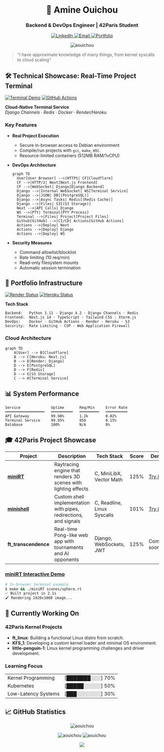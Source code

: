 <h1 align="center">🚀 Amine Ouichou</h1>
<h3 align="center">Backend & DevOps Engineer | 42Paris Student</h3>

<p align="center">
  <a href="https://www.linkedin.com/in/amine-ouichou-168236345" target="_blank">
    <img src="https://img.shields.io/badge/LinkedIn-0A66C2?style=for-the-badge&logo=linkedin&logoColor=white" alt="LinkedIn">
  </a>
  <a href="mailto:aouichou@gmail.com">
    <img src="https://img.shields.io/badge/Email-EA4335?style=for-the-badge&logo=gmail&logoColor=white" alt="Email">
  </a>
  <a href="https://aouichou.me">
    <img src="https://img.shields.io/badge/Portfolio-FF4088?style=for-the-badge&logo=react&logoColor=white" alt="Portfolio">
  </a>
</p>

<p align="center">
  <img src="https://komarev.com/ghpvc/?username=aouichou&label=Profile%20views&color=0e75b6&style=flat" alt="aouichou" />
</p>

> "I have approximate knowledge of many things, from kernel syscalls to cloud scaling"

## 🛠️ Technical Showcase: Real-Time Project Terminal

[![Terminal Demo](https://img.shields.io/badge/Demo-Live_Terminal-4BC51D?style=for-the-badge&logo=gnu-bash&logoColor=white)](https://aouichou.me/demo/miniRT)
[![GitHub Actions](https://img.shields.io/github/actions/workflow/status/aouichou/My-Portfolio/keep-alive.yml?label=Services&style=for-the-badge)](https://github.com/aouichou/My-Portfolio/actions)

**Cloud-Native Terminal Service**  
*Django Channels · Redis · Docker · Render/Heroku*

### Key Features
- **Real Project Execution**
  - Secure in-browser access to Debian environment
  - Compile/run projects with `gcc`, `make`, etc.
  - Resource-limited containers (512MB RAM/1vCPU)
  
- **DevOps Architecture**

  ```mermaid
  graph TD
    User[User Browser] -->|HTTPS| CF[Cloudflare]
    CF -->|HTTP/2| Next[Next.js Frontend]
    CF -->|WebSocket| Django[Django Backend]
    Django -->|Internal WebSocket| WS[Terminal Service]
    Django -->|JSON| DB[(PostgreSQL)]
    Django -->|Async Tasks| Redis[(Redis Cache)]
    Django -->|Files| S3[(S3 Storage)]
    Next -->|API Calls| Django
    WS -->|PTY| Terminal[PTY Process]
    Terminal -->|Files| Project[Project Files]
    Github[GitHub] -->|CI/CD| Actions[GitHub Actions]
    Actions -->|Deploy| Next
    Actions -->|Deploy| Django
    Actions -->|Deploy| WS
  ```
  
- **Security Measures**
  - Command allowlist/blocklist
  - Rate limiting (10 req/min)
  - Read-only filesystem mounts
  - Automatic session termination

## 🚀 Portfolio Infrastructure

[![Render Status](https://img.shields.io/badge/Render-Backend-46E3B7?style=flat-square&logo=render)](https://render.com)
[![Heroku Status](https://img.shields.io/badge/Heroku-Frontend-430098?style=flat-square&logo=heroku)](https://heroku.com)

**Tech Stack**
```text
Backend:   Python 3.11 · Django 4.2 · Django Channels · Redis
Frontend:  Next.js 14 · TypeScript · Tailwind CSS · Xterm.js
DevOps:    Docker · GitHub Actions · Render · Heroku · S3
Security:  Rate Limiting · CSP · Web Application Firewall
```

### Cloud Architecture
```mermaid
graph TD
    A[User] --> B[Cloudflare]
    B --> C[Heroku: Next.js]
    B --> D[Render: Django]
    D --> E[PostgreSQL]
    D --> F[Redis]
    D --> G[S3 Storage]
    C --> H[Terminal Service]
```

## 📊 System Performance

```text
Service              Uptime       Req/Min     Error Rate
══════════════════   ══════════   ═════════   ══════════
API Gateway          99.98%       1.2k        0.02%
Terminal Service     99.95%       850         0.15%
Database             100%         N/A         0%
```

## 🎓 42Paris Project Showcase

| Project | Description | Tech Stack | Score | Demo |
|---------|-------------|------------|-------|------|
| **[miniRT](https://github.com/aouichou/miniRT)** | Raytracing engine that renders 3D scenes with lighting effects | C, MiniLibX, Vector Math | 125% | [Try it](https://aouichou.me/demo/miniRT) |
| **[minishell](https://github.com/aouichou/minishell)** | Custom shell implementation with pipes, redirections, and signals | C, Readline, Linux Syscalls | 101% | [Try it](https://aouichou.me/demo/minishell) |
| **ft_transcendence** | Real-time Pong-like web app with tournaments and AI opponents | Django, WebSockets, JWT | 125% | Coming soon |

### [miniRT Interactive Demo](https://aouichou.me/demo/miniRT)

```bash
# In-browser terminal example
$ make && ./miniRT scenes/sphere.rt
✅ Built project in 2.1s
🖌️ Rendering 1920x1080 image...
```

## 🧠 Currently Working On

### 42Paris Kernel Projects
- **ft_linux**: Building a functional Linux distro from scratch.  
- **KFS_1**: Developing a custom kernel loader and minimal OS environment.
- **little-penguin-1**: Linux kernel programming challenges and driver development.

### Learning Focus
<table>
  <tr>
    <td>Kernel Programming</td>
    <td>[███████░░░] 70%</td>
  </tr>
  <tr>
    <td>Kubernetes</td>
    <td>[█████░░░░░] 50%</td>
  </tr>
  <tr>
    <td>Low-Latency Systems</td>
    <td>[███░░░░░░░] 30%</td>
  </tr>
</table>

## 📈 GitHub Statistics

<p align="center">
  <img src="https://github-readme-stats.vercel.app/api/top-langs?username=aouichou&show_icons=true&locale=en&layout=compact&theme=dark" alt="aouichou" />
</p>

<p align="center">
  <img src="https://github-readme-stats.vercel.app/api?username=aouichou&show_icons=true&locale=en&theme=dark" alt="aouichou" />
  <img src="https://github-readme-streak-stats.herokuapp.com/?user=aouichou&theme=dark" alt="aouichou" />
</p>

<p align="center">
  <a href="https://aouichou.me">
    <img src="https://img.shields.io/badge/View_Full_Portfolio-FF6F00?style=for-the-badge&logo=react&logoColor=white">
  </a>
</p>

